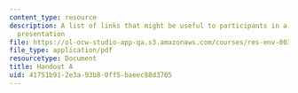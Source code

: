 ```yaml
---
content_type: resource
description: A list of links that might be useful to participants in a Climate 101
  presentation
file: https://ol-ocw-studio-app-qa.s3.amazonaws.com/courses/res-env-003-earthdnas-climate-101-fall-2019/41751b912e3a93b80ff5baeec88d3705_MITRES_ENV_003_handoutA.pdf
file_type: application/pdf
resourcetype: Document
title: Handout A
uid: 41751b91-2e3a-93b8-0ff5-baeec88d3705
---
```

